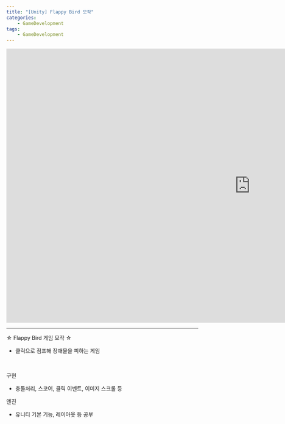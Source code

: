 ```yaml
---
title: "[Unity] Flappy Bird 모작"
categories:
    - GameDevelopment
tags:
    - GameDevelopment
---
```


<iframe width="1280" height="720" src="https://www.youtube.com/embed/rGa0B5V9gjE" title="YouTube video player" frameborder="0" allow="accelerometer; autoplay; clipboard-write; encrypted-media; gyroscope; picture-in-picture" allowfullscreen></iframe>

---

☆ Flappy Bird 게임 모작 ☆
- 클릭으로 점프해 장애물을 피하는 게임



<br>

구현
- 충돌처리, 스코어, 클릭 이벤트, 이미지 스크롤 등

엔진
- 유니티 기본 기능, 레이아웃 등 공부
